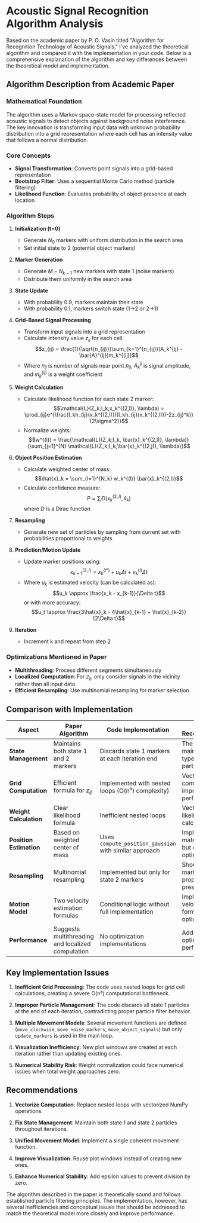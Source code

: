 # Acoustic Signal Recognition Algorithm Analysis

Based on the academic paper by P. O. Vasin titled "Algorithm for Recognition Technology of Acoustic Signals," I've analyzed the theoretical algorithm and compared it with the implementation in your code. Below is a comprehensive explanation of the algorithm and key differences between the theoretical model and implementation.

## Algorithm Description from Academic Paper

### Mathematical Foundation
The algorithm uses a Markov space-state model for processing reflected acoustic signals to detect objects against background noise interference. The key innovation is transforming input data with unknown probability distribution into a grid representation where each cell has an intensity value that follows a normal distribution.

### Core Concepts
- **Signal Transformation**: Converts point signals into a grid-based representation
- **Bootstrap Filter**: Uses a sequential Monte Carlo method (particle filtering)
- **Likelihood Function**: Evaluates probability of object presence at each location

### Algorithm Steps

1. **Initialization (t=0)**
   - Generate $N_0$ markers with uniform distribution in the search area
   - Set initial state to 2 (potential object markers)

2. **Marker Generation**
   - Generate $M - N_{k-1}$ new markers with state 1 (noise markers)
   - Distribute them uniformly in the search area

3. **State Update**
   - With probability 0.9, markers maintain their state
   - With probability 0.1, markers switch state (1→2 or 2→1)

4. **Grid-Based Signal Processing**
   - Transform input signals into a grid representation
   - Calculate intensity value $z_{ij}$ for each cell:
     $$z_{ij} = \frac{1}{\sqrt{n_{ij}}}\sum_{k=1}^{n_{ij}}(A_k^{ij} - \bar{A}^{ij})m_k^{(ij)}$$
   - Where $n_{ij}$ is number of signals near point $p_{ij}$, $A_k^{ij}$ is signal amplitude, and $m_k^{(ij)}$ is a weight coefficient

5. **Weight Calculation**
   - Calculate likelihood function for each state 2 marker:
     $$\mathcal{L}(Z_k;I_k,x_k^{(2,l)}, \lambda) = \prod_{ij}e^{\frac{I_kh_{ij}(x_k^{(2,l)})(I_kh_{ij}(x_k^{(2,l)})-2z_{ij}^k)}{2\sigma^2}}$$
   - Normalize weights:
     $$w^{(i)} = \frac{\mathcal{L}(Z_k;I_k, \bar{x}_k^{(2,l)}, \lambda)}{\sum_{j=1}^{N} \mathcal{L}(Z_k;I_k,\bar{x}_k^{(2,j)}, \lambda)}$$

6. **Object Position Estimation**
   - Calculate weighted center of mass:
     $$\hat{x}_k = \sum_{l=1}^{N_k} w_k^{(l)} \bar{x}_k^{(2,l)}$$
   - Calculate confidence measure:
     $$P = \sum_l D(x_k^{(2,l)}, \hat{x}_k)$$
     where $D$ is a Dirac function

7. **Resampling**
   - Generate new set of particles by sampling from current set with probabilities proportional to weights

8. **Prediction/Motion Update**
   - Update marker positions using:
     $$x_{k+1}^{(2,i)} = x_k^{(i*)} + u_k\Delta t + v_k^{(i)}\Delta t$$
   - Where $u_k$ is estimated velocity (can be calculated as):
     $$u_k \approx \frac{x_k - x_{k-1}}{\Delta t}$$
     or with more accuracy:
     $$u_t \approx \frac{3\hat{x}_k - 4\hat{x}_{k-1} + \hat{x}_{k-2}}{2\Delta t}$$

9. **Iteration**
   - Increment k and repeat from step 2

### Optimizations Mentioned in Paper
- **Multithreading**: Process different segments simultaneously
- **Localized Computation**: For $z_{ij}$, only consider signals in the vicinity rather than all input data
- **Efficient Resampling**: Use multinomial resampling for marker selection

## Comparison with Implementation

| Aspect | Paper Algorithm | Code Implementation | Issues & Recommendations |
|--------|----------------|---------------------|--------------------------|
| **State Management** | Maintains both state 1 and 2 markers | Discards state 1 markers at each iteration end | The code should maintain both state types for proper particle diversity |
| **Grid Computation** | Efficient formula for $z_{ij}$ | Implemented with nested loops (O(n³) complexity) | Vectorize computation to improve performance |
| **Weight Calculation** | Clear likelihood formula | Inefficient nested loops | Vectorize the likelihood calculation |
| **Position Estimation** | Based on weighted center of mass | Uses `compute_position_gaussian` with similar approach | Implementation matches theory but could be optimized |
| **Resampling** | Multinomial resampling | Implemented but only for state 2 markers | Should apply to all markers with proper state preservation |
| **Motion Model** | Two velocity estimation formulas | Conditional logic without full implementation | Implement both velocity formulation options |
| **Performance** | Suggests multithreading and localized computation | No optimization implementations | Add suggested optimizations for performance |

## Key Implementation Issues

1. **Inefficient Grid Processing**: The code uses nested loops for grid cell calculations, creating a severe O(n³) computational bottleneck.

2. **Improper Particle Management**: The code discards all state 1 particles at the end of each iteration, contradicting proper particle filter behavior.

3. **Multiple Movement Models**: Several movement functions are defined (`move_clockwise`, `move_noise_markers`, `move_object_signals`) but only `update_markers` is used in the main loop.

4. **Visualization Inefficiency**: New plot windows are created at each iteration rather than updating existing ones.

5. **Numerical Stability Risk**: Weight normalization could face numerical issues when total weight approaches zero.

## Recommendations

1. **Vectorize Computation**: Replace nested loops with vectorized NumPy operations.

2. **Fix State Management**: Maintain both state 1 and state 2 particles throughout iterations.

3. **Unified Movement Model**: Implement a single coherent movement function.

4. **Improve Visualization**: Reuse plot windows instead of creating new ones.

5. **Enhance Numerical Stability**: Add epsilon values to prevent division by zero.

The algorithm described in the paper is theoretically sound and follows established particle filtering principles. The implementation, however, has several inefficiencies and conceptual issues that should be addressed to match the theoretical model more closely and improve performance.